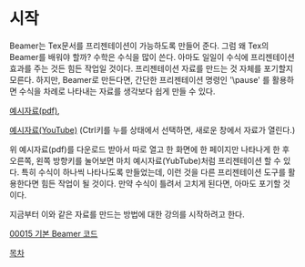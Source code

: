# 시작

Beamer는 Tex문서를 프리젠테이션이 가능하도록 만들어 준다. 그럼 왜 Tex의 Beamer를 배워야 할까? 수학은 수식을 많이 쓴다. 아마도 일일이 수식에 프리젠테이션 효과를 주는 것든 힘든 작업일 것이다. 프리젠테이션 자료를 만드는 것 자체를 포기할지 모른다. 하지만, Beamer로 만든다면, 간단한 프리젠테이션 명령인 '\pause' 를 활용하면 수식을 차례로 나타내는 자료를 생각보다 쉽게 만들 수 있다.

[예시자료(pdf)](./2018122901.pdf), 

[예시자료(YouTube)](https://youtu.be/RSxLUSVZPvY) 
(Ctrl키를 누를 상태에서 선택하면, 새로운 창에서 자료가 열린다.)

위 예시자료(pdf)를 다운로드 받아서 따로 열고 한 화면에 한 페이지만 나타나게 한 후 오른쪽, 왼쪽 방향키를 눌어보면 마치 예시자료(YubTube)처럼 프리젠테이션 할 수 있다. 특히 수식이 하나씩 나타나도록 만들었는데, 이런 것을 다른 프리젠테이션 도구를 활용한다면 힘든 작업이 될 것이다. 만약 수식이 틀려서 고치게 된다면, 아마도 포기할 것이다.

지금부터 이와 같은 자료를 만드는 방법에 대한 강의를 시작하려고 한다.

[00015 기본 Beamer 코드](./00015_기본_Beamer_코드.md)

[목차](./README.md)
